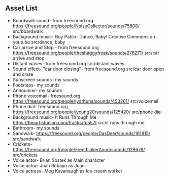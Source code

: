 ## Asset List ##

* Boardwalk sound- from freesound.org https://freesound.org/people/NoiseCollector/sounds/75808/ src/boardwalk
* Background music- Boy Pablo- Dance, Baby! Creative Commons on youtube src/dance, baby
* Car arrive and Stop - from freesound.org https://freesound.org/people/theshaggyfreak/sounds/276271/ src/car arrive and stop
* Distant waves- from freesound.org src/distant waves
* Sound effect- "car door closing"- from freesound.org src/car door open and close
* Sunscreen sounds- my sounds
* Footsteps- my sounds
* Announcer- my sounds
* Phone voicemail- freesound.org https://freesound.org/people/lyd4tuna/sounds/453261/ src/voicemail
* Phone dial- freesound.org https://freesound.org/people/jyoung20/sounds/125420/ src/phone dial
* Background music- It Runs Through Me https://theartistunion.com/tracks/fc557f src/it runs through me
* Bathroom- my sounds
* Sandwalk- https://freesound.org/people/DasDeer/sounds/161815/ src/sandwalk
* Crickets- https://freesound.org/people/FreethinkerAnon/sounds/129678/ src/crickets
* Voice actor- Brian Sostek as Main character
* Voice actor- Juan Robayo as Juan
* Voice actress- Meg Kavanaugh as Ice cream worker

